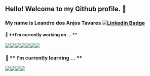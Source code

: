 ## Hello! Welcome to my Github profile. 🍻 
### My name is Leandro dos Anjos Tavares [![Linkedin Badge](https://img.shields.io/badge/-leandroatavares-blue?style=flat-square&logo=Linkedin&logoColor=white&link=https://www.linkedin.com/in/leandroatavares/)](https://www.linkedin.com/in/leandroatavares/)


 #### 🔭 **I’m currently working on ... **
<div style="display: flex;">
  <img src="https://img.shields.io/badge/javascript%20-%23f7e01b.svg?&style=for-the-badge&logo=javascript&logoColor=black" />
  <img src="https://img.shields.io/badge/angular%20-%23f7e01b.svg?&style=for-the-badge&logo=angular&logoColor=black" />
  <img src="https://img.shields.io/badge/html5%20-%23f7e01b.svg?&style=for-the-badge&logo=html5&logoColor=black" />
  <img src="https://img.shields.io/badge/css3%20-%23f7e01b.svg?&style=for-the-badge&logo=css3&logoColor=black" />
  <img src="https://img.shields.io/badge/typescript%20-%23f7e01b.svg?&style=for-the-badge&logo=typescript&logoColor=black" />
  <img src="https://img.shields.io/badge/java%20-%23f7e01b.svg?&style=for-the-badge&logo=java&logoColor=black" />
  <img src="https://img.shields.io/badge/spring%20-%23f7e01b.svg?&style=for-the-badge&logo=spring&logoColor=black" />
</div>

### 🌱 ** I’m currently learning ... **
<div style="display: flex;">
  <img src="https://img.shields.io/badge/react%20-%2300D9FF.svg?&style=for-the-badge&logo=react&logoColor=white" />
  <img src="https://img.shields.io/badge/nextjs%20-%2300D9FF.svg?&style=for-the-badge&logo=nextjs&logoColor=white" />
  <img src="https://img.shields.io/badge/express%20-%2300D9FF.svg?&style=for-the-badge&logo=express&logoColor=white" />
  <img src="https://img.shields.io/badge/nodejs%20-%2300D9FF.svg?&style=for-the-badge&logo=nodejs&logoColor=white" />
</div>


<!--
**leandroatavares/leandroatavares** is a ✨ _special_ ✨ repository because its `README.md` (this file) appears on your GitHub profile.

Here are some ideas to get you started:

- I’m currently working on ...
- 🌱 I’m currently learning ...
- 👯 I’m looking to collaborate on ...
- 🤔 I’m looking for help with ...
- 💬 Ask me about ...
- 📫 How to reach me: ...
- 😄 Pronouns: ...
- ⚡ Fun fact: ...
-->
